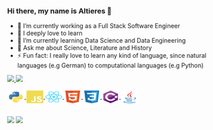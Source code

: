 ### Hi there, my name is Altieres 👋

- 🔭 I’m currently working as a Full Stack Software Engineer
- 💖 I deeply love to learn
- 🌱 I’m currently learning Data Science and Data Engineering
- 💬 Ask me about Science, Literature and History
- ⚡ Fun fact: I really love to learn any kind of language, since natural languages (e.g German) to computational languages (e.g Python)

 <div>
  <a href="https://github.com/altnetto">
  <img height="180em" src="https://github-readme-stats.vercel.app/api?username=altnetto&show_icons=true&theme=dracula&include_all_commits=true&count_private=true"/>
  <img height="180em" src="https://github-readme-stats.vercel.app/api/top-langs/?username=altnetto&layout=compact&langs_count=7&theme=dracula"/>
</div>
<div style="display: inline_block"><br>
  <img align="center" alt="Alt-Python" height="30" width="40" src="https://raw.githubusercontent.com/devicons/devicon/master/icons/python/python-original.svg">
  <img align="center" alt="Alt-Js" height="30" width="40" src="https://raw.githubusercontent.com/devicons/devicon/master/icons/javascript/javascript-plain.svg">
  <img align="center" alt="Alt-React" height="30" width="40" src="https://raw.githubusercontent.com/devicons/devicon/master/icons/react/react-original.svg">
  <img align="center" alt="Alt-HTML" height="30" width="40" src="https://raw.githubusercontent.com/devicons/devicon/master/icons/html5/html5-original.svg">
  <img align="center" alt="Alt-CSS" height="30" width="40" src="https://raw.githubusercontent.com/devicons/devicon/master/icons/css3/css3-original.svg">
  <img align="center" alt="Alt-Csharp" height="30" width="40" src="https://raw.githubusercontent.com/devicons/devicon/master/icons/csharp/csharp-original.svg">
  <img align="center" alt="Alt-Java" height="30" width="40" src="https://raw.githubusercontent.com/devicons/devicon/master/icons/java/java-original.svg">
</div>
  
  ##
 
<div> 
  <a href="https://www.youtube.com/channel/UCsLeCrJPvW1MlYdWQUz30LQ" target="_blank"><img src="https://img.shields.io/badge/YouTube-FF0000?style=for-the-badge&logo=youtube&logoColor=white" target="_blank"></a>
  <a href="https://www.linkedin.com/in/altieres-schincariol-netto" target="_blank"><img src="https://img.shields.io/badge/-LinkedIn-%230077B5?style=for-the-badge&logo=linkedin&logoColor=white" target="_blank"></a> 
</div>
